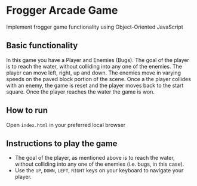 Frogger Arcade Game
=====================
Implement frogger game functionality using Object-Oriented JavaScript


Basic functionality
--------------------
In this game you have a Player and Enemies (Bugs). The goal of the player is to reach the water, without colliding into any one of the enemies. The player can move left, right, up and down. The enemies move in varying speeds on the paved block portion of the scene. Once a the player collides with an enemy, the game is reset and the player moves back to the start square. Once the player reaches the water the game is won.

How to run
-----------
Open `index.html` in your preferred local browser

Instructions to play the game
-------------------------------
- The goal of the player, as mentioned above is to reach the water, without colliding into any one of the enemies (i.e. bugs, in this case).
- Use the `UP`, `DOWN`, `LEFT`, `RIGHT` keys on your keyboard to navigate your player.

